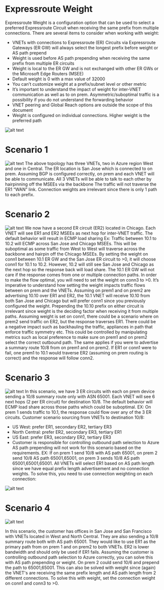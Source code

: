 # Expressroute Weight
Expressroute Weight is a configuration option that can be used to select a preferred Expressroute Circuit when receiving the same prefix from multiple connections. There are several items to consider when working with weight:
- VNETs with connections to Expressroute (ER) Circuits via Expressroute Gateways (ER GW) will always select the longest prefix before weight or AS path prepend
- Weight is used before AS path prepending when receiving the same prefix from multiple ER circuits
- Weight is local to the ER GW and is not exchanged with other ER GWs or the Microsoft Edge Routers (MSEE)
- Default weight is 0 with a max value of 32000
- You can’t customize weight at a prefix/subnet level or other metric
- It’s important to understand the impact of weight for inter-VNET communication as well as to on prem. Asymmetric/suboptimal traffic is a possibility if you do not  understand the forwarding behavior
- VNET peering and Global Reach options are outside the scope of this document
- Weight is configured on individual connections. Higher weight is the preferred path

![alt text](https://github.com/jwrightazure/lab/blob/master/images/connectionweight.png)

# Scenario 1

![alt text](https://github.com/jwrightazure/lab/blob/master/images/weightscenario1.png)
The above topology has three VNETs, two in Azure region West and one in Central. The ER location is San Jose which is connected to on prem. Assuming BGP is configured correctly, on prem and each VNET will be able to communicate. All 3 VNETs will be able to talk to each other by hairpinning off the MSEEs via the backbone The traffic will not traverse the ER1 “WAN” link. Connection weights are irrelevant since there is only 1 path to each prefix.

# Scenario 2

![alt text](https://github.com/jwrightazure/lab/blob/master/images/weightscenario2.png)
We now have a second ER circuit (ER2) located in Chicago. Each VNET will see ER1 and ER2 MSEEs as next hop for inter-VNET traffic. The default behavior will result in ECMP load sharing Ex: Traffic between 10.1 to 10.2 will ECMP across San Jose and Chicago MSEEs. This will be suboptimal as some traffic from West to West will traverse across the backbone and hairpin off the Chicago MSEEs. By setting the weight on conn1 between 10.1 ER GW and the San Jose ER circuit to >0, it will choose conn1 for 10.1 to 10.2.  However, 10.2 will still see San Jose and Chicago as the next hop so the response back will load share. The 10.1 ER GW will not care if the response comes from one or multiple connection paths. In order to make the flow optimal, you will need to set the weight on conn3 to >0. It’s imperative to understand how setting the weight impacts traffic flows between on prem and the VNETs. Assuming on prem1 and on prem2 are advertising 10.10 over ER1 and ER2, the 10.1 VNET will receive 10.10 from both San Jose and Chicago but will prefer conn1 since you previously configured the weight. Prepending the 10.10 prefix on either circuit is irrelevant since weight is the deciding factor when receiving it from multiple paths. Assuming weight is set on conn1, there could be a scenario where on prem2 send traffic on ER2, but the response traverses ER1. There could be a negative impact such as backhauling the traffic, appliances in path that enforce traffic symmetry etc. This could be controlled by manipulating metrics such as local preference to make sure on prem1 and on prem2 select the correct outbound path. The same applies if you were to advertise a summary route 10/8 from on prem1 and on prem2. If ER1 or conn1 were to fail, one prem1 to 10.1 would traverse ER2 (assuming on prem routing is correct) and the response will follow conn2.  

# Scenario 3

![alt text](https://github.com/jwrightazure/lab/blob/master/images/weightscenario3a.png)
In this scenario, we have 3 ER circuits with each on prem device sending a 10/8 summary route only with ASN 65001. Each VNET will see 6 next hops (2 per ER circuit) for destination 10/8. The default behavior will ECMP load share across those paths which could be suboptimal. EX: On prem 1 sends traffic to 10.1, the response could flow over any of the 3 ER circuits. Customer scenario sourcing from VNETs to destination 10/8:
- US West: prefer ER1, secondary ER2, tertiary ER3
- North Central: prefer ER2, secondary ER3, tertiary ER1
- US East: prefer ER3, secondary ER2, tertiary ER3
- Customer is responsible for controlling outbound path selection to Azure
AS path prepending will not work for this scenario based on the requirements. EX: If on prem 1 send 10/8 with AS path 65001, on prem 2 send 10/8 AS path 65001,65001, on prem 3 sends 10/8 AS path 65001,65001,65001. All VNETs will select ER1 based on AS path length since we have equal prefix length advertisement and no connection weights. To solve this, you need to use connection weighting on each connection:

![alt text](https://github.com/jwrightazure/lab/blob/master/images/weightscenario3b.png)

# Scenario 4

![alt text](https://github.com/jwrightazure/lab/blob/master/images/weightscenario4.png)

In this scenario, the customer has offices in San Jose and San Francisco with VNETs located in West and North Central. They are also sending a 10/8 summary route both with AS path 65001. They would like to use ER1 as the primary path from on prem 1 and on prem2 to both VNETs. ER2 is lower bandwidth and should only be used if ER1 fails. Assuming the customer is controlling outbound path selection to Azure correctly, you can solve this with AS path prepending or weight. On prem 2 could send 10/6 and prepend the path to 65001,65001. This can also be solved with weight since (again) the VNET's are receiving the same prefix length and AS path length from 2 different connections. To solve this with weight, set the connection weight on conn1 and conn3 to >0.
